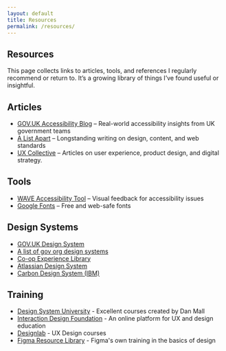 ```yaml
---
layout: default
title: Resources
permalink: /resources/
---
```


<section>
  <h1>Resources</h1>
  <p>This page collects links to articles, tools, and references I regularly recommend or return to. It’s a growing library of things I’ve found useful or insightful.</p>

  <h2><span class="highlight">Articles</span></h2>
  <ul class="resources-list">
    <li><a href="https://accessibility.blog.gov.uk/">GOV.UK Accessibility Blog</a> – Real-world accessibility insights from UK government teams</li>
    <li><a href="https://alistapart.com/">A List Apart</a> – Longstanding writing on design, content, and web standards</li>
    <li><a href="https://uxdesign.cc/">UX Collective</a> – Articles on user experience, product design, and digital strategy.</li>
  </ul>

  <h2><span class="highlight">Tools</span></h2>
  <ul class="resources-list">
    <li><a href="https://wave.webaim.org/">WAVE Accessibility Tool</a> – Visual feedback for accessibility issues</li>
    <li><a href="https://fonts.google.com/">Google Fonts</a> – Free and web-safe fonts</li>
  </ul>

  <h2><span class="highlight">Design Systems</span></h2>
  <ul class="resources-list">
    <li><a href="https://design-system.service.gov.uk/">GOV.UK Design System</a></li>
    <li><a href="https://github.com/ctdesign/gov-design-systems-list">A list of gov org design systems</a></li>
    <li><a href="https://www.coop.co.uk/experience-library/">Co-op Experience Library</a></li>
    <li><a href="https://atlassian.design/">Atlassian Design System</a></li>
    <li><a href="https://carbondesignsystem.com/">Carbon Design System (IBM)</a></li>
  </ul>

  <h2><span class="highlight">Training</span></h2>
  <ul class="resources-list">
    <li><a href="https://designsystem.university/">Design System University</a> - Excellent courses created by Dan Mall</li>
    <li><a href="https://www.interaction-design.org/">Interaction Design Foundation</a> - An online platform for UX and design education</li>
    <li><a href="https://designlab.com/">Designlab</a> - UX Design courses</li>
    <li><a href="https://www.figma.com/resource-library/">Figma Resource Library</a> - Figma's own training in the basics of design</li>
  </ul>

</section>